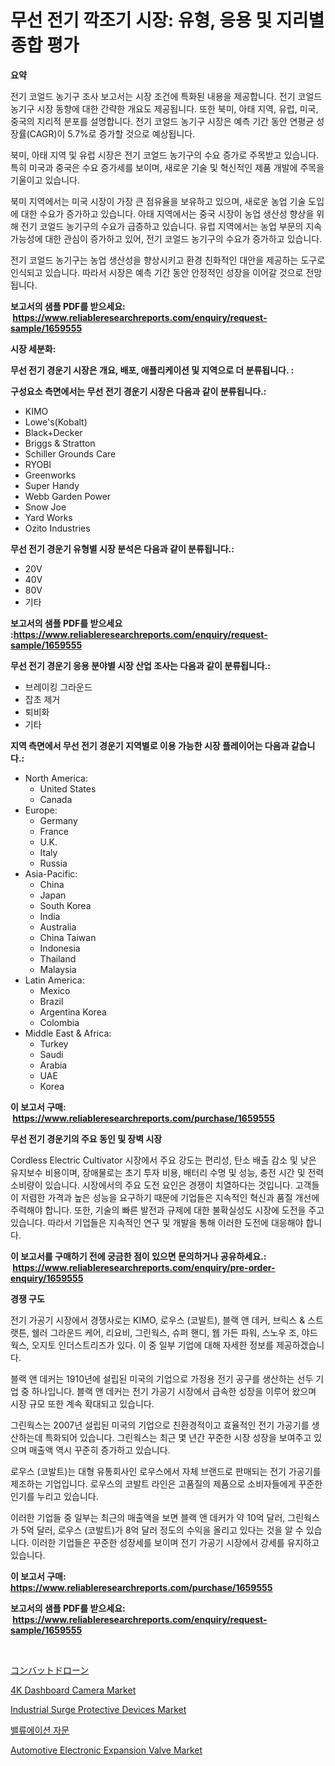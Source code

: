 <p><h1>무선 전기 깍조기 시장: 유형, 응용 및 지리별 종합 평가</h1></p><p><strong>요약</strong></p>
<p><p>전기 코얼드 농기구 조사 보고서는 시장 조건에 특화된 내용을 제공합니다. 전기 코얼드 농기구 시장 동향에 대한 간략한 개요도 제공됩니다. 또한 북미, 아태 지역, 유럽, 미국, 중국의 지리적 분포를 설명합니다. 전기 코얼드 농기구 시장은 예측 기간 동안 연평균 성장률(CAGR)이 5.7%로 증가할 것으로 예상됩니다.</p><p>북미, 아태 지역 및 유럽 시장은 전기 코얼드 농기구의 수요 증가로 주목받고 있습니다. 특히 미국과 중국은 수요 증가세를 보이며, 새로운 기술 및 혁신적인 제품 개발에 주목을 기울이고 있습니다.</p><p>북미 지역에서는 미국 시장이 가장 큰 점유율을 보유하고 있으며, 새로운 농업 기술 도입에 대한 수요가 증가하고 있습니다. 아태 지역에서는 중국 시장이 농업 생산성 향상을 위해 전기 코얼드 농기구의 수요가 급증하고 있습니다. 유럽 지역에서는 농업 부문의 지속 가능성에 대한 관심이 증가하고 있어, 전기 코얼드 농기구의 수요가 증가하고 있습니다.</p><p>전기 코얼드 농기구는 농업 생산성을 향상시키고 환경 친화적인 대안을 제공하는 도구로 인식되고 있습니다. 따라서 시장은 예측 기간 동안 안정적인 성장을 이어갈 것으로 전망됩니다.</p></p>
<p><strong>보고서의 샘플 PDF를 받으세요: &nbsp;<a href="https://www.reliableresearchreports.com/enquiry/request-sample/1659555">https://www.reliableresearchreports.com/enquiry/request-sample/1659555</a></strong></p>
<p><strong>시장 세분화:</strong></p>
<p><strong> 무선 전기 경운기 시장은 개요, 배포, 애플리케이션 및 지역으로 더 분류됩니다. :</strong></p>
<p><strong>구성요소 측면에서는 무선 전기 경운기 시장은 다음과 같이 분류됩니다.:</strong></p>
<p><ul><li>KIMO</li><li>Lowe's(Kobalt)</li><li>Black+Decker</li><li>Briggs & Stratton</li><li>Schiller Grounds Care</li><li>RYOBI</li><li>Greenworks</li><li>Super Handy</li><li>Webb Garden Power</li><li>Snow Joe</li><li>Yard Works</li><li>Ozito Industries</li></ul></p>
<p><strong> 무선 전기 경운기 유형별 시장 분석은 다음과 같이 분류됩니다.:</strong></p>
<p><ul><li>20V</li><li>40V</li><li>80V</li><li>기타</li></ul></p>
<p><strong>보고서의 샘플 PDF를 받으세요 :<a href="https://www.reliableresearchreports.com/enquiry/request-sample/1659555">https://www.reliableresearchreports.com/enquiry/request-sample/1659555</a></strong></p>
<p><strong> 무선 전기 경운기 응용 분야별 시장 산업 조사는 다음과 같이 분류됩니다.:</strong></p>
<p><ul><li>브레이킹 그라운드</li><li>잡초 제거</li><li>퇴비화</li><li>기타</li></ul></p>
<p><strong>지역 측면에서 무선 전기 경운기 지역별로 이용 가능한 시장 플레이어는 다음과 같습니다.:</strong></p>
<p><ul>
    <li>
        North America:
        <ul>
            <li>United States</li>
            <li>Canada</li>
        </ul>
    </li>
    <li>
        Europe:
        <ul>
            <li>Germany</li>
            <li>France</li>
            <li>U.K.</li>
            <li>Italy</li>
            <li>Russia</li>
        </ul>
    </li>
    <li>
        Asia-Pacific:
        <ul>
            <li>China</li>
            <li>Japan</li>
            <li>South Korea</li>
            <li>India</li>
            <li>Australia</li>
            <li>China Taiwan</li>
            <li>Indonesia</li>
            <li>Thailand</li>
            <li>Malaysia</li>
        </ul>
    </li>
    <li>
        Latin America:
        <ul>
            <li>Mexico</li>
            <li>Brazil</li>
            <li>Argentina Korea</li>
            <li>Colombia</li>
        </ul>
    </li>
    <li>
        Middle East & Africa:
        <ul>
            <li>Turkey</li>
            <li>Saudi</li>
            <li>Arabia</li>
            <li>UAE</li>
            <li>Korea</li>
        </ul>
    </li>
    </ul></p>
<p><strong>이 보고서 구매: &nbsp;<a href="https://www.reliableresearchreports.com/purchase/1659555">https://www.reliableresearchreports.com/purchase/1659555</a></strong></p>
<p><strong>무선 전기 경운기의 주요 동인 및 장벽 시장</strong></p>
<p><p>Cordless Electric Cultivator 시장에서 주요 강도는 편리성, 탄소 배출 감소 및 낮은 유지보수 비용이며, 장애물로는 초기 투자 비용, 배터리 수명 및 성능, 충전 시간 및 전력 소비량이 있습니다. 시장에서의 주요 도전 요인은 경쟁이 치열하다는 것입니다. 고객들이 저렴한 가격과 높은 성능을 요구하기 때문에 기업들은 지속적인 혁신과 품질 개선에 주력해야 합니다. 또한, 기술의 빠른 발전과 규제에 대한 불확실성도 시장에 도전을 주고 있습니다. 따라서 기업들은 지속적인 연구 및 개발을 통해 이러한 도전에 대응해야 합니다.</p></p>
<p><strong>이 보고서를 구매하기 전에 궁금한 점이 있으면 문의하거나 공유하세요.: &nbsp;<a href="https://www.reliableresearchreports.com/enquiry/pre-order-enquiry/1659555">https://www.reliableresearchreports.com/enquiry/pre-order-enquiry/1659555</a></strong></p>
<p><strong>경쟁 구도</strong></p>
<p><p>전기 가공기 시장에서 경쟁사로는 KIMO, 로우스 (코발트), 블랙 앤 데커, 브릭스 & 스트랫튼, 쉘러 그라운드 케어, 리요비, 그린웍스, 슈퍼 핸디, 웹 가든 파워, 스노우 조, 야드 웍스, 오지토 인더스트리즈가 있다. 이 중 일부 기업에 대해 자세한 정보를 제공하겠습니다.</p><p>블랙 앤 데커는 1910년에 설립된 미국의 기업으로 가정용 전기 공구를 생산하는 선두 기업 중 하나입니다. 블랙 앤 데커는 전기 가공기 시장에서 급속한 성장을 이루어 왔으며 시장 규모 또한 계속 확대되고 있습니다.</p><p>그린웍스는 2007년 설립된 미국의 기업으로 친환경적이고 효율적인 전기 가공기를 생산하는데 특화되어 있습니다. 그린웍스는 최근 몇 년간 꾸준한 시장 성장을 보여주고 있으며 매출액 역시 꾸준히 증가하고 있습니다.</p><p>로우스 (코발트)는 대형 유통회사인 로우스에서 자체 브랜드로 판매되는 전기 가공기를 제조하는 기업입니다. 로우스의 코발트 라인은 고품질의 제품으로 소비자들에게 꾸준한 인기를 누리고 있습니다.</p><p>이러한 기업들 중 일부는 최근의 매출액을 보면 블랙 앤 데커가 약 10억 달러, 그린웍스가 5억 달러, 로우스 (코발트)가 8억 달러 정도의 수익을 올리고 있다는 것을 알 수 있습니다. 이러한 기업들은 꾸준한 성장세를 보이며 전기 가공기 시장에서 강세를 유지하고 있습니다.</p></p>
<p><strong>이 보고서 구매: &nbsp; <a href="https://www.reliableresearchreports.com/purchase/1659555">https://www.reliableresearchreports.com/purchase/1659555</a></strong></p>
<p><strong>보고서의 샘플 PDF를 받으세요: &nbsp;<a href="https://www.reliableresearchreports.com/enquiry/request-sample/1659555">https://www.reliableresearchreports.com/enquiry/request-sample/1659555</a></strong><strong></strong></p>
<p>&nbsp;</p>
<p><p><a href="https://github.com/joaejkdzgyljvo6/Market-Research-Report-List-1/blob/main/773035713764.md">コンバットドローン</a></p><p><a href="https://issuu.com/reportprime-2/docs/4k-dashboard-camera-market-size-2030.pptx">4K Dashboard Camera Market</a></p><p><a href="https://github.com/lylyparadise/Market-Research-Report-List-2/blob/main/industrial-surge-protective-devices-market.md">Industrial Surge Protective Devices Market</a></p><p><a href="https://github.com/vsap75a286l/Market-Research-Report-List-1/blob/main/242515512712.md">밸류에이션 자문</a></p><p><a href="https://issuu.com/reportprime-2/docs/automotive-electronic-expansion-valve-market-size-">Automotive Electronic Expansion Valve Market</a></p></p>